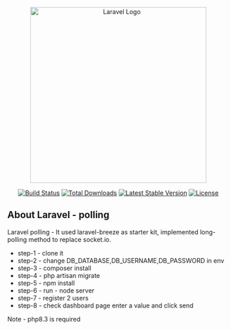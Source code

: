 <p align="center"><a href="https://laravel.com" target="_blank"><img src="https://raw.githubusercontent.com/laravel/art/master/logo-lockup/5%20SVG/2%20CMYK/1%20Full%20Color/laravel-logolockup-cmyk-red.svg" width="400" alt="Laravel Logo"></a></p>

<p align="center">
<a href="https://github.com/laravel/framework/actions"><img src="https://github.com/laravel/framework/workflows/tests/badge.svg" alt="Build Status"></a>
<a href="https://packagist.org/packages/laravel/framework"><img src="https://img.shields.io/packagist/dt/laravel/framework" alt="Total Downloads"></a>
<a href="https://packagist.org/packages/laravel/framework"><img src="https://img.shields.io/packagist/v/laravel/framework" alt="Latest Stable Version"></a>
<a href="https://packagist.org/packages/laravel/framework"><img src="https://img.shields.io/packagist/l/laravel/framework" alt="License"></a>
</p>

## About Laravel - polling

Laravel polling - It used laravel-breeze as starter kit, implemented long-polling method to replace socket.io.

- step-1 - clone it
- step-2 - change DB_DATABASE,DB_USERNAME,DB_PASSWORD in env 
- step-3 - composer install
- step-4 - php artisan migrate
- step-5 - npm install
- step-6 - run - node server
- step-7 - register 2 users
- step-8 - check dashboard page enter a value and click send

Note - php8.3 is required
